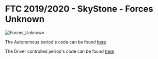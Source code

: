 # FTC 2019/2020 - SkyStone - Forces Unknown

![Forces_Unknown](https://cdn.discordapp.com/attachments/643278144207454210/646138298602881034/FORCES-UNKNOWN_VER-PURPLE.png)

The Autonomous period's code can be found [here](https://github.com/Pooky436/FTC-2019-2020---Main-Code/tree/master/Driver%20Controlled%20Period)

The Driver controlled period's code can be found [here]()
